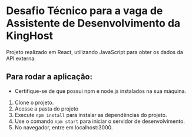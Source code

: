 # Desafio Técnico para a vaga de Assistente de Desenvolvimento da KingHost
Projeto realizado em React, utilizando JavaScript para obter os dados da API externa. 

## Para rodar a aplicação:
- Certifique-se de que possui npm e node.js instalados na sua máquina.
1. Clone o projeto.
2. Acesse a pasta do projeto
3. Execute ```npm install``` para instalar as dependências do projeto.
4. Use o comando ```npm start``` para iniciar o servidor de desenvolvimento.
5. No navegador, entre em localhost:3000.


